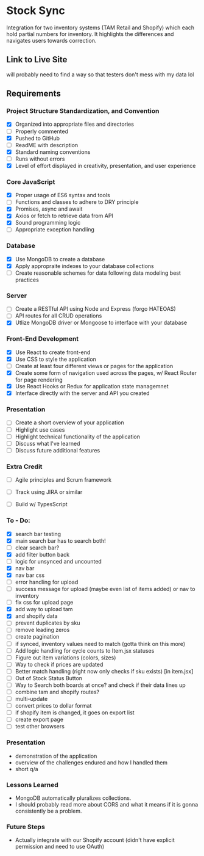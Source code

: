 # Stock Sync
Integration for two inventory systems (TAM Retail and Shopify) which each hold partial numbers for inventory. It highlights the differences and navigates users towards correction. 

## Link to Live Site
will probably need to find a way so that testers don't mess with my data lol

## Requirements
### Project Structure Standardization, and Convention
- [X] Organized into appropriate files and directories
- [ ] Properly commented
- [X] Pushed to GitHub
- [ ] ReadME with description 
- [X] Standard naming conventions
- [ ] Runs without errors
- [X] Level of effort displayed in creativity, presentation, and user experience
### Core JavaScript
- [X] Proper usage of ES6 syntax and tools
- [ ] Functions and classes to adhere to DRY principle
- [X] Promises, async and await
- [X] Axios or fetch to retrieve data from API
- [X] Sound programming logic
- [ ] Appropriate exception handling
### Database
- [X] Use MongoDB to create a database
- [X] Apply appropraite indexes to your database collections
- [ ] Create reasonable schemes for data following data modeling best practices
### Server
- [ ] Create a RESTful API using Node and Express (forgo HATEOAS)
- [ ] API routes for all CRUD operations
- [X] Utlize MongoDB driver or Mongoose to interface with your database
### Front-End Development
- [X] Use React to create front-end
- [X] Use CSS to style the application
- [ ] Create at least four different views or pages for the application
- [X] Create some form of navigation used across the pages, w/ React Router for page rendering
- [X] Use React Hooks or Redux for application state managemnet
- [X] Interface directly with the server and API you created 
### Presentation
- [ ] Create a short overview of your application
- [ ] Highlight use cases
- [ ] Highlight technical functionality of the application
- [ ] Discuss what I've learned
- [ ] Discuss future additional features
### Extra Credit 
- [ ] Agile principles and Scrum framework
- [ ] Track using JIRA or similar
- [ ] Build w/ TypesScript 


### To - Do:
- [x] search bar testing
- [x] main search bar has to search both!
- [ ] clear search bar?
- [X] add filter button back
- [ ] logic for unsynced and uncounted
- [x] nav bar
- [x] nav bar css 
- [ ] error handling for upload
- [ ] success message for upload (maybe even list of items added) or nav to inventory
- [ ] fix css for upload page
- [X] add way to upload tam 
- [X] and shopify data
- [ ] prevent duplicates by sku 
- [ ] remove leading zeros
- [ ] create pagination
- [ ] if synced, inventory values need to match (gotta think on this more)
- [ ] Add logic handling for cycle counts to Item.jsx statuses
- [ ] Figure out item variations (colors, sizes)
- [ ] Way to check if prices are updated
- [ ] Better match handling (right now only checks if sku exists) [in item.jsx]
- [ ] Out of Stock Status Button
- [ ] Way to Search both boards at once? and check if their data lines up
- [ ] combine tam and shopify routes?
- [ ] multi-update
- [ ] convert prices to dollar format
- [ ] if shopify item is changed, it goes on export list
- [ ] create export page
- [ ] test other browsers
  
### Presentation
- demonstration of the application
- overview of the challenges endured and how I handled them
- short q/a

### Lessons Learned
- MongoDB automatically pluralizes collections.
- I should probably read more about CORS and what it means if it is gonna consistently be a problem.

### Future Steps
- Actually integrate with our Shopify account (didn't have explicit permission and need to use OAuth)
